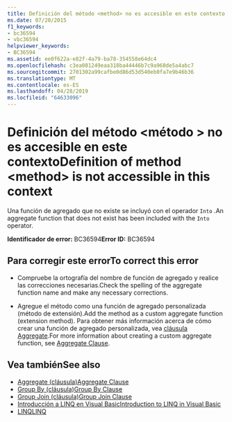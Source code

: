 ```yaml
---
title: Definición del método <method> no es accesible en este contexto
ms.date: 07/20/2015
f1_keywords:
- bc36594
- vbc36594
helpviewer_keywords:
- BC36594
ms.assetid: ee0f622a-e82f-4a79-ba78-354558e64dc4
ms.openlocfilehash: c3ea081249eaa318ba44446b7c9a968de5a4abc7
ms.sourcegitcommit: 2701302a99cafbe0d86d53d540eb0fa7e9b46b36
ms.translationtype: MT
ms.contentlocale: es-ES
ms.lasthandoff: 04/28/2019
ms.locfileid: "64633096"
---
```

# <a name="definition-of-method-method-is-not-accessible-in-this-context"></a><span data-ttu-id="f3038-102">Definición del método \<método > no es accesible en este contexto</span><span class="sxs-lookup"><span data-stu-id="f3038-102">Definition of method \<method> is not accessible in this context</span></span>
<span data-ttu-id="f3038-103">Una función de agregado que no existe se incluyó con el operador `Into` .</span><span class="sxs-lookup"><span data-stu-id="f3038-103">An aggregate function that does not exist has been included with the `Into` operator.</span></span>  
  
 <span data-ttu-id="f3038-104">**Identificador de error:** BC36594</span><span class="sxs-lookup"><span data-stu-id="f3038-104">**Error ID:** BC36594</span></span>  
  
## <a name="to-correct-this-error"></a><span data-ttu-id="f3038-105">Para corregir este error</span><span class="sxs-lookup"><span data-stu-id="f3038-105">To correct this error</span></span>  
  
- <span data-ttu-id="f3038-106">Compruebe la ortografía del nombre de función de agregado y realice las correcciones necesarias.</span><span class="sxs-lookup"><span data-stu-id="f3038-106">Check the spelling of the aggregate function name and make any necessary corrections.</span></span>  
  
- <span data-ttu-id="f3038-107">Agregue el método como una función de agregado personalizada (método de extensión).</span><span class="sxs-lookup"><span data-stu-id="f3038-107">Add the method as a custom aggregate function (extension method).</span></span> <span data-ttu-id="f3038-108">Para obtener más información acerca de cómo crear una función de agregado personalizada, vea [cláusula Aggregate](../../visual-basic/language-reference/queries/aggregate-clause.md).</span><span class="sxs-lookup"><span data-stu-id="f3038-108">For more information about creating a custom aggregate function, see [Aggregate Clause](../../visual-basic/language-reference/queries/aggregate-clause.md).</span></span>  
  
## <a name="see-also"></a><span data-ttu-id="f3038-109">Vea también</span><span class="sxs-lookup"><span data-stu-id="f3038-109">See also</span></span>

- [<span data-ttu-id="f3038-110">Aggregate (cláusula)</span><span class="sxs-lookup"><span data-stu-id="f3038-110">Aggregate Clause</span></span>](../../visual-basic/language-reference/queries/aggregate-clause.md)
- [<span data-ttu-id="f3038-111">Group By (cláusula)</span><span class="sxs-lookup"><span data-stu-id="f3038-111">Group By Clause</span></span>](../../visual-basic/language-reference/queries/group-by-clause.md)
- [<span data-ttu-id="f3038-112">Group Join (cláusula)</span><span class="sxs-lookup"><span data-stu-id="f3038-112">Group Join Clause</span></span>](../../visual-basic/language-reference/queries/group-join-clause.md)
- [<span data-ttu-id="f3038-113">Introducción a LINQ en Visual Basic</span><span class="sxs-lookup"><span data-stu-id="f3038-113">Introduction to LINQ in Visual Basic</span></span>](../../visual-basic/programming-guide/language-features/linq/introduction-to-linq.md)
- [<span data-ttu-id="f3038-114">LINQ</span><span class="sxs-lookup"><span data-stu-id="f3038-114">LINQ</span></span>](../../visual-basic/programming-guide/language-features/linq/index.md)
